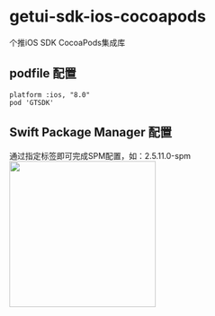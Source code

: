 # getui-sdk-ios-cocoapods
个推iOS SDK CocoaPods集成库

## podfile 配置
``` 
platform :ios, "8.0"
pod 'GTSDK'

```

## Swift Package Manager 配置
通过指定标签即可完成SPM配置，如：2.5.11.0-spm <br/>
<img src="../Pics/spm.png" width="260px;"/> 

